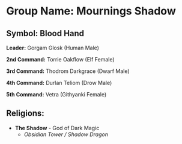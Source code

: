 # Group Name: Mournings Shadow
## Symbol: Blood Hand

**Leader:** Gorgam Glosk (Human Male)

**2nd Command:** Torrie Oakflow (Elf Female)

**3rd Command:** Thodrom Darkgrace (Dwarf Male)

**4th Command:** Durlan Teliom (Drow Male)

**5th Command:** Vetra (Githyanki Female)


## Religions:
- **The Shadow** - God of Dark Magic
    - *Obsidian Tower / Shadow Dragon*
